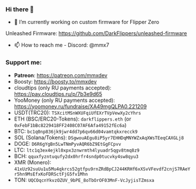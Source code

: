 ### Hi there 👋

- 🔭 I’m currently working on custom firmware for Flipper Zero

Unleashed Firmware: https://github.com/DarkFlippers/unleashed-firmware

- 📫 How to reach me - Discord: @mmx7

### Support me:
* **Patreon**: https://patreon.com/mmxdev
* Boosty: https://boosty.to/mmxdev
* cloudtips (only RU payments accepted): https://pay.cloudtips.ru/p/7b3e9d65
* YooMoney (only RU payments accepted): https://yoomoney.ru/fundraise/XA49mgQLPA0.221209
* USDT(TRC20): `TSXcitMSnWXUFqiUfEXrTVpVewXy2cYhrs`
* ETH (BSC/ERC20-Tokens): `darkflippers.eth` (or `0xFebF1bBc8229418FF2408C07AF6Afa49152fEc6a`)
* BTC: `bc1q0np836jk9jwr4dd7p6qv66d04vamtqkxrecck9`
* SOL (Solana/Tokens): `DSgwouAEgu8iP5yr7EHHDqMNYWZxAqXWsTEeqCAXGLj8`
* DOGE: `D6R6gYgBn5LwTNmPyvAQR6bZ9EtGgFCpvv`
* LTC: `ltc1q3ex4ejkl0xpx3znwrmth4lyuadr5qgv8tmq8z9`
* BCH: `qquxfyzntuqufy2dx0hrfr4sndp0tucvky4sw8qyu3`
* XMR (Monero): `41xUz92suUu1u5Mu4qkrcs52gtfpu9rnZRdBpCJ244KRHf6xXSvVFevdf2cnjS7RAeYr5hn9MsEfxKoFDRSctFjG5fv1Mhn`
* TON: `UQCOqcnYkvzOZUV_9bPE_8oTbOrOF03MnF-VcJyjisTZmsxa`
